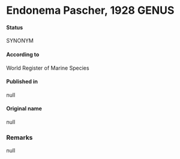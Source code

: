 # Endonema Pascher, 1928 GENUS

#### Status
SYNONYM

#### According to
World Register of Marine Species

#### Published in
null

#### Original name
null

### Remarks
null
